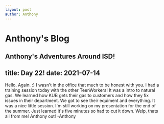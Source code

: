```yaml
---
layout: post
author: Anthony
---
```

# Anthony's Blog
Anthony's Adventures Around ISD!
---

title: Day 22!
date:  2021-07-14
---

Hello. Again. :) I wasn't in the office that much to be honest with you. I had a training session today with the other TeenWorkers! It was a intro to natural gas. We learned how KUB gets their gas to customers and how they fix issues in their department. We got to see their equiment and everything. It was a nice little session. I'm still working on my presentation for the end of the summer. Just learned it's five minutes so had to cut it down. Welp, thats all from me! Anthony out! -Anthony